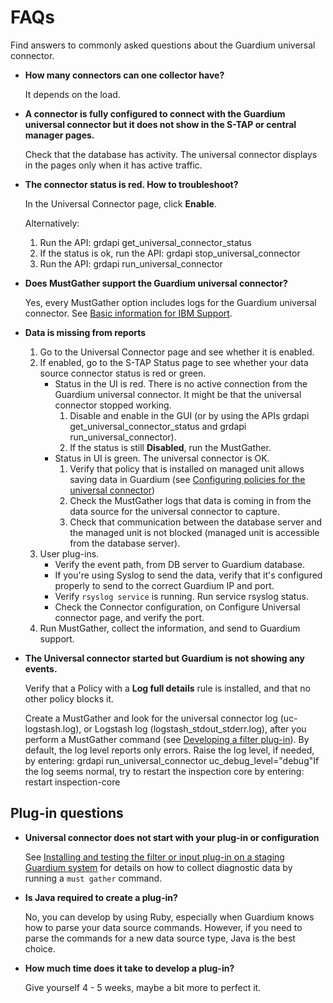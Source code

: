 # FAQs

Find answers to commonly asked questions about the Guardium universal connector.

-   **How many connectors can one collector have?**

    It depends on the load.

-   **A connector is fully configured to connect with the Guardium universal connector but it does not show in the S-TAP or central manager pages.**

    Check that the database has activity. The universal connector displays in the pages only when it has active traffic.

-   **The connector status is red. How to troubleshoot?**

    In the Universal Connector page, click **Enable**.

    Alternatively:

    1.  Run the API: grdapi get\_universal\_connector\_status
    2.  If the status is ok, run the API: grdapi stop\_universal\_connector
    3.  Run the API: grdapi run\_universal\_connector
-   **Does MustGather support the Guardium universal connector?**

    Yes, every MustGather option includes logs for the Guardium universal connector. See [Basic information for IBM Support](https://www.ibm.com/docs/en/guardium/11.4?topic=problems-basic-information-support).

-   **Data is missing from reports**

    1.  Go to the Universal Connector page and see whether it is enabled.
    2.  If enabled, go to the S-TAP Status page to see whether your data source connector status is red or green.
        -   Status in the UI is red. There is no active connection from the Guardium universal connector. It might be that the universal connector stopped working.
            1.  Disable and enable in the GUI \(or by using the APIs grdapi get\_universal\_connector\_status and grdapi run\_universal\_connector\).
            2.  If the status is still **Disabled**, run the MustGather.
        -   Status in UI is green. The universal connector is OK.
            1.  Verify that policy that is installed on managed unit allows saving data in Guardium \(see [Configuring policies for the universal connector](https://www.ibm.com/docs/en/guardium/11.4?topic=connector-configuring-policies-universal))
            2.  Check the MustGather logs that data is coming in from the data source for the universal connector to capture.
            3.  Check that communication between the database server and the managed unit is not blocked \(managed unit is accessible from the database server\).
    3.  User plug-ins.
        -   Verify the event path, from DB server to Guardium database.
        -   If you're using Syslog to send the data, verify that it's configured properly to send to the correct Guardium IP and port.
        -   Verify `rsyslog service` is running. Run service rsyslog status.
        -   Check the Connector configuration, on Configure Universal connector page, and verify the port.
    4.  Run MustGather, collect the information, and send to Guardium support.
-   **The Universal connector started but Guardium is not showing any events.**

    Verify that a Policy with a **Log full details** rule is installed, and that no other policy blocks it.

    Create a MustGather and look for the universal connector log \(uc-logstash.log\), or Logstash log \(logstash\_stdout\_stderr.log\), after you perform a MustGather command \(see [Developing a filter plug-in](https://www.ibm.com/docs/en/guardium/11.4?topic=ins-developing-filter-plug-in)). By default, the log level reports only errors. Raise the log level, if needed, by entering: grdapi run\_universal\_connector uc\_debug\_level="debug"If the log seems normal, try to restart the inspection core by entering: restart inspection-core


## Plug-in questions

-   **Universal connector does not start with your plug-in or configuration**

    See [Installing and testing the filter or input plug-in on a staging Guardium system](https://www.ibm.com/docs/en/guardium/11.4?topic=dpi-installing-testing-filter-input-plug-in-staging-guardium-system) for details on how to collect diagnostic data by running a `must gather` command.

-   **Is Java required to create a plug-in?**

    No, you can develop by using Ruby, especially when Guardium knows how to parse your data source commands. However, if you need to parse the commands for a new data source type, Java is the best choice.

-   **How much time does it take to develop a plug-in?**

    Give yourself 4 - 5 weeks, maybe a bit more to perfect it.



